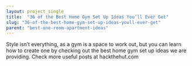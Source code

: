```yaml
---
layout: project_single
title:  "36 of the Best Home Gym Set Up Ideas You’ll Ever Get"
slug: "36-of-the-best-home-gym-set-up-ideas-youll-ever-get"
parent: "best-one-room-apartment-ideas"
---
```

Style isn’t everything, as a gym is a space to work out, but you can learn how to create one by checking out the best home gym set up ideas we are providing. Check more useful posts at hackthehut.com